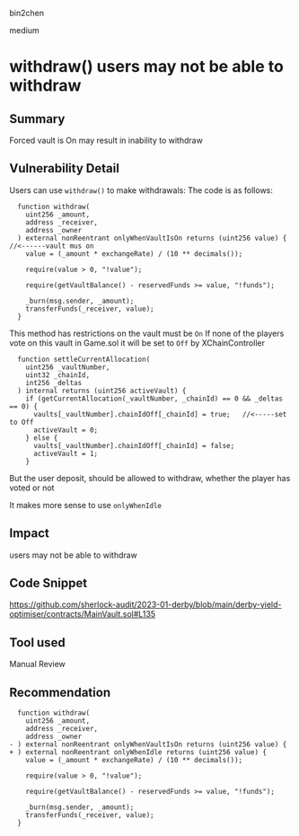 bin2chen

medium

# withdraw() users may not be able to withdraw

## Summary
Forced vault is On may result in inability to withdraw
## Vulnerability Detail
Users can use `withdraw()` to make withdrawals:
The code is as follows:
```solidity
  function withdraw(
    uint256 _amount,
    address _receiver,
    address _owner
  ) external nonReentrant onlyWhenVaultIsOn returns (uint256 value) { //<------vault mus on
    value = (_amount * exchangeRate) / (10 ** decimals());

    require(value > 0, "!value");

    require(getVaultBalance() - reservedFunds >= value, "!funds");

    _burn(msg.sender, _amount);
    transferFunds(_receiver, value);
  }
```
This method has restrictions on the vault must be `On`
If none of the players vote on this vault in Game.sol 
it will be set to `Off` by XChainController
```solidity
  function settleCurrentAllocation(
    uint256 _vaultNumber,
    uint32 _chainId,
    int256 _deltas
  ) internal returns (uint256 activeVault) {
    if (getCurrentAllocation(_vaultNumber, _chainId) == 0 && _deltas == 0) {
      vaults[_vaultNumber].chainIdOff[_chainId] = true;   //<-----set to Off
      activeVault = 0;
    } else {
      vaults[_vaultNumber].chainIdOff[_chainId] = false;
      activeVault = 1;
    }
```

But the user deposit, should be allowed to withdraw, whether the player has voted or not

It makes more sense to use  `onlyWhenIdle`

## Impact
users may not be able to withdraw
## Code Snippet
https://github.com/sherlock-audit/2023-01-derby/blob/main/derby-yield-optimiser/contracts/MainVault.sol#L135
## Tool used

Manual Review

## Recommendation
```solidity
  function withdraw(
    uint256 _amount,
    address _receiver,
    address _owner
- ) external nonReentrant onlyWhenVaultIsOn returns (uint256 value) {
+ ) external nonReentrant onlyWhenIdle returns (uint256 value) {
    value = (_amount * exchangeRate) / (10 ** decimals());

    require(value > 0, "!value");

    require(getVaultBalance() - reservedFunds >= value, "!funds");

    _burn(msg.sender, _amount);
    transferFunds(_receiver, value);
  }
```